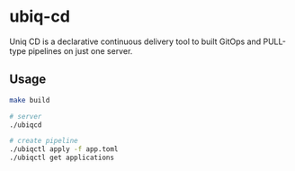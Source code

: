 # ubiq-cd

Uniq CD is a declarative continuous delivery tool to built GitOps and PULL-type pipelines on just one server.

## Usage

```bash
make build
```

```bash
# server
./ubiqcd
```

```bash
# create pipeline
./ubiqctl apply -f app.toml
./ubiqctl get applications
```
